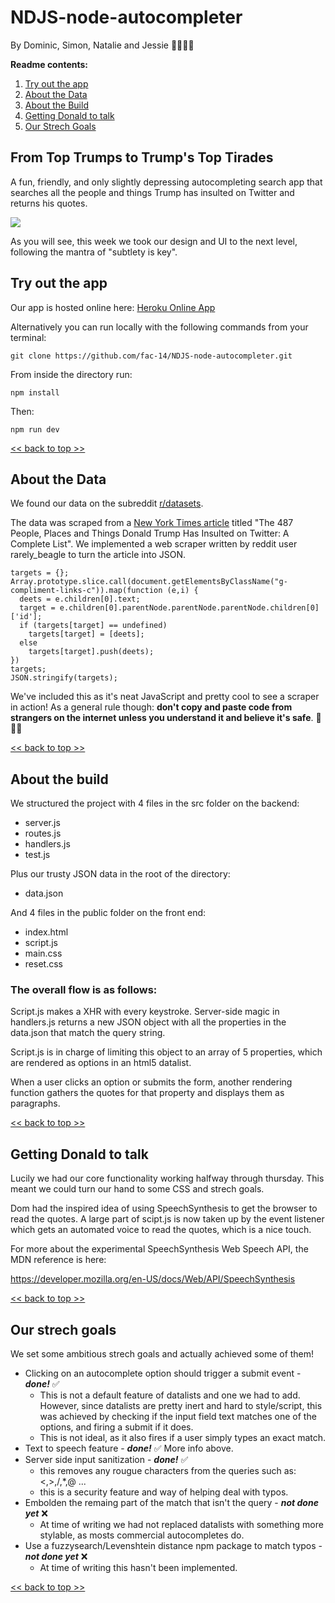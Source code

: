# NDJS-node-autocompleter

By Dominic, Simon, Natalie and Jessie 👨‍👩‍👧‍👦

**Readme contents:**
1. [Try out the app](#Try-out-the-app)
2. [About the Data](#About-the-Data)
3. [About the Build](#About-the-Build)
4. [Getting Donald to talk](#Getting-Donald-to-talk)
5. [Our Strech Goals](#Our-strech-goals)

## From Top Trumps to Trump's Top Tirades

A fun, friendly, and only slightly depressing autocompleting search app that searches all the people and things Trump has insulted on Twitter and returns his quotes. 

![](https://i.imgur.com/E0Phvso.png)


As you will see, this week we took our design and UI to the next level, following the mantra of "subtlety is key". 

## Try out the app

Our app is hosted online here: [Heroku Online App](https://desolate-shore-83992.herokuapp.com/)

Alternatively you can run locally with the following commands from your terminal:

```
git clone https://github.com/fac-14/NDJS-node-autocompleter.git
```
From inside the directory run:
```
npm install
```
Then:
```
npm run dev
```
[<< back to top >>](#NDJS-node-autocompleter)

## About the Data

We found our data on the subreddit [r/datasets](https://www.reddit.com/r/datasets/).

The data was scraped from a [New York Times article](https://www.nytimes.com/interactive/2016/01/28/upshot/donald-trump-twitter-insults.html?mtrref=undefined) titled "The 487 People, Places and Things Donald Trump Has Insulted on Twitter: A Complete List". We implemented a web scraper written by reddit user rarely_beagle to turn the article into JSON.

```
targets = {};
Array.prototype.slice.call(document.getElementsByClassName("g-compliment-links-c")).map(function (e,i) {
  deets = e.children[0].text;
  target = e.children[0].parentNode.parentNode.parentNode.children[0]['id'];
  if (targets[target] == undefined)
    targets[target] = [deets];
  else
    targets[target].push(deets);
})
targets;
JSON.stringify(targets);
```
We've included this as it's neat JavaScript and pretty cool to see a scraper in action! As a general rule though: **don't copy and paste code from strangers on the internet unless you understand it and believe it's safe**. 🚨🚨🚨

[<< back to top >>](#NDJS-node-autocompleter)


## About the build

We structured the project with 4 files in the src folder on the backend:
* server.js
* routes.js
* handlers.js
* test.js

Plus our trusty JSON data in the root of the directory:
* data.json

And 4 files in the public folder on the front end:
* index.html
* script.js
* main.css
* reset.css


### The overall flow is as follows:

Script.js makes a XHR with every keystroke. Server-side magic in handlers.js returns a new JSON object with all the properties in the data.json that match the query string. 

Script.js is in charge of limiting this object to an array of 5 properties, which are rendered as options in an html5 datalist. 

When a user clicks an option or submits the form, another rendering function gathers the quotes for that property and displays them as paragraphs. 

[<< back to top >>](#NDJS-node-autocompleter)


## Getting Donald to talk

Lucily we had our core functionality working halfway through thursday. This meant we could turn our hand to some CSS and strech goals.

Dom had the inspired idea of using SpeechSynthesis to get the browser to read the quotes. A large part of scipt.js is now taken up by the event listener which gets an automated voice to read the quotes, which is a nice touch. 

For more about the experimental SpeechSynthesis Web Speech API, the MDN reference is here:

https://developer.mozilla.org/en-US/docs/Web/API/SpeechSynthesis

[<< back to top >>](#NDJS-node-autocompleter)

## Our strech goals

We set some ambitious strech goals and actually achieved some of them!

* Clicking on an autocomplete option should trigger a submit event - _**done!**_ ✅
    * This is not a default feature of datalists and one we had to add. However, since datalists are pretty inert and hard to style/script, this was achieved by checking if the input field text matches one of the options, and firing a submit if it does. 
    * This is not ideal, as it also fires if a user simply types an exact match.
* Text to speech feature - _**done!**_ ✅ More info above.
* Server side input sanitization - _**done!**_ ✅
    * this removes any rougue characters from the queries such as: <,>,/,*,@ ...
    * this is a security feature and way of helping deal with typos.
* Embolden the remaing part of the match that isn't the query - _**not done yet**_ ❌
    * At time of writing we had not replaced datalists with something more stylable, as mosts commercial autocompletes do.
* Use a fuzzysearch/Levenshtein distance npm package to match typos - _**not done yet**_ ❌
    * At time of writing this hasn't been implemented.
    
    
[<< back to top >>](#NDJS-node-autocompleter)    
